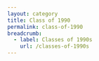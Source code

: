 ```yaml
---
layout: category
title: Class of 1990
permalink: class-of-1990
breadcrumb:
  - label: Classes of 1990s
    url: /classes-of-1990s
---
```

